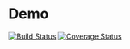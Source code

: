# Demo
[![Build Status](https://travis-ci.org/jaantollander/Demo.jl.svg?branch=master)](https://travis-ci.org/jaantollander/Demo.jl)
[![Coverage Status](https://coveralls.io/repos/github/jaantollander/Demo.jl/badge.svg?branch=master)](https://coveralls.io/github/jaantollander/Demo.jl?branch=master)
